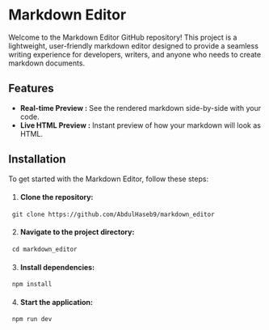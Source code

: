 # Markdown Editor 

Welcome to the Markdown Editor GitHub repository! This project is a lightweight, user-friendly markdown editor designed to provide a seamless writing experience for developers, writers, and anyone who needs to create markdown documents.

## Features

- **Real-time Preview :** See the rendered markdown side-by-side with your code.
- **Live HTML Preview :** Instant preview of how your markdown will look as HTML.

## Installation

To get started with the Markdown Editor, follow these steps:

1. #### Clone the repository:
```
 git clone https://github.com/AbdulHaseb9/markdown_editor
```
2. #### Navigate to the project directory:
```
 cd markdown_editor
```
3. #### Install dependencies:
```
 npm install
```
4. #### Start the application:
```
 npm run dev
```
